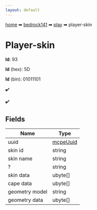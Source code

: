 ```yaml
---
layout: default
---
```


[home](/) ➡ [bedrock141](/protocol/bedrock141) ➡ [play](/protocol/bedrock141/play) ➡ player-skin

# Player-skin

**Id**: 93

**Id** (hex): 5D

**Id** (bin): 01011101

✔️

✔️

## Fields

Name | Type
---|---
uuid | [mcpeUuid](/protocol/bedrock141/types/mcpe-uuid)
skin id | string
skin name | string
? | string
skin data | ubyte[]
cape data | ubyte[]
geometry model | string
geometry data | ubyte[]

